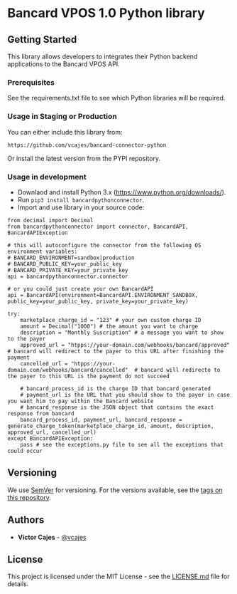 
# Bancard VPOS 1.0 Python library

## Getting Started

This library allows developers to integrates their Python backend applications to the Bancard VPOS API.

### Prerequisites

See the requirements.txt file to see which Python libraries will be required.

### Usage in Staging or Production

You can either include this library from:

```
https://github.com/vcajes/bancard-connector-python
```

Or install the latest version from the PYPI repository.

### Usage in development

* Downlaod and install Python 3.x (https://www.python.org/downloads/).
* Run `pip3 install bancardpythonconnector`.
* Import and use library in your source code:
```
from decimal import Decimal
from bancardpythonconnector import connector, BancardAPI, BancardAPIException

# this will autoconfigure the connector from the following OS environment variables:
# BANCARD_ENVIRONMENT=sandbox|production
# BANCARD_PUBLIC_KEY=your_public_key
# BANCARD_PRIVATE_KEY=your_private_key
api = bancardpythonconnector.connector

# or you could just create your own BancardAPI
api = BancardAPI(environment=BancardAPI.ENVIRONMENT_SANDBOX, public_key=your_public_key, private_key=your_private_key)

try:
    marketplace_charge_id = "123" # your own custom charge ID
    amount = Decimal("1000") # the amount you want to charge
    description = "Monthly Suscription" # a message you want to show to the payer
    approved_url = "htpps://your-domain.com/webhooks/bancard/approved"  # bancard will redirect to the payer to this URL after finishing the payment
    cancelled_url = "htpps://your-domain.com/webhooks/bancard/cancelled"  # bancard will redirecto to the payer to this URL is the payment do not succeed

    # bancard_process_id is the charge ID that bancard generated
    # payment_url is the URL that you should show to the payer in case you want him to pay within the Bancard website
    # bancard_response is the JSON object that contains the exact response from bancard
    bancard_process_id, payment_url, bancard_response = generate_charge_token(marketplace_charge_id, amount, description, approved_url, cancelled_url)
except BancardAPIException:
    pass # see the exceptions.py file to see all the exceptions that could occur
```


## Versioning

We use [SemVer](http://semver.org/) for versioning. For the versions available, see the [tags on this repository](https://github.com/vcajes/bancard-connector-python/tags).

## Authors

* **Victor Cajes** - [@vcajes](https://github.com/vcajes)

## License

This project is licensed under the MIT License - see the [LICENSE.md](LICENSE.md) file for details.

